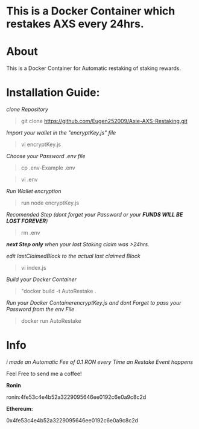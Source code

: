# This is a Docker Container which restakes AXS every 24hrs.

 # About

  This is a Docker Container for Automatic restaking of staking rewards.

 # Installation Guide:

*clone Repository*

>git clone https://github.com/Eugen252009/Axie-AXS-Restaking.git

*Import your wallet in the "encryptKey.js" file*

>vi encryptKey.js

*Choose your Password .env file*

>cp .env-Example .env

>vi .env

*Run Wallet encryption*

>run node encryptKey.js

*Recomended Step (dont forget your Password or your **FUNDS WILL BE LOST FOREVER**)*
>rm .env

***next Step only** when your last Staking claim was >24hrs.*

*edit lastClaimedBlock to the actual last claimed Block*

>vi index.js

*Build your Docker Container*

>"docker build -t AutoRestake .

*Run your Docker ContainerencryptKey.js and dont Forget to pass your Password from the env File*

>docker run AutoRestake
  
# Info 

*i made an Automatic Fee of 0.1 RON every Time an Restake Event happens*

Feel Free to send me a coffee!

**Ronin**

ronin:4fe53c4e4b52a3229095646ee0192c6e0a9c8c2d

**Ethereum:**

0x4fe53c4e4b52a3229095646ee0192c6e0a9c8c2d
